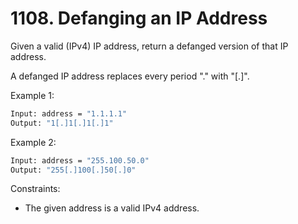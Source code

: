 # 1108. Defanging an IP Address

Given a valid (IPv4) IP address, return a defanged version of that IP address.

A defanged IP address replaces every period "." with "[.]".

Example 1:

```bash
Input: address = "1.1.1.1"
Output: "1[.]1[.]1[.]1"
```

Example 2:

```bash
Input: address = "255.100.50.0"
Output: "255[.]100[.]50[.]0"
```

Constraints:

* The given address is a valid IPv4 address.
